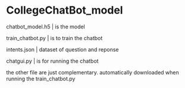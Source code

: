 # CollegeChatBot_model

chatbot_model.h5 | is the model

train_chatbot.py | is to train the chatbot

intents.json | dataset of question and reponse

chatgui.py | is for running the chatbot

the other file are just complementary. automatically downloaded when running the train_chatbot.py
